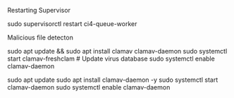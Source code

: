 Restarting Supervisor

sudo supervisorctl restart ci4-queue-worker


Malicious file detecton 

sudo apt update && sudo apt install clamav clamav-daemon
sudo systemctl start clamav-freshclam  # Update virus database
sudo systemctl enable clamav-daemon 

sudo apt update
sudo apt install clamav-daemon -y
sudo systemctl start clamav-daemon
sudo systemctl enable clamav-daemon
